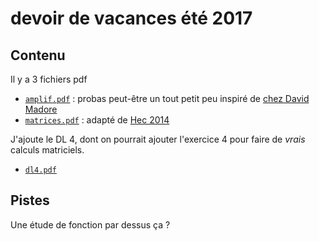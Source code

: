 # devoir de vacances été 2017

## Contenu

Il y a 3 fichiers pdf

- [`amplif.pdf`](https://github.com/ece2lr/devoirDeVacances/blob/master/amplif.pdf) : probas peut-être un tout petit peu inspiré de [chez David Madore](http://www.madore.org/~david/weblog/d.2012-06-02.2051.amplificateur-probas.html)
- [`matrices.pdf`](https://github.com/ece2lr/devoirDeVacances/blob/master/matrices.pdf) : adapté de [Hec 2014](http://aphec.tem-tsp.eu/mathematiques/2014/2014_hec_E_1_suj_gbd_a.pdf)

J'ajoute le DL 4, dont on pourrait ajouter l'exercice 4 pour faire de *vrais* calculs matriciels.

- [`dl4.pdf`](https://github.com/ece2lr/devoirDeVacances/blob/master/dl4.pdf)


## Pistes

Une étude de fonction par dessus ça ?
